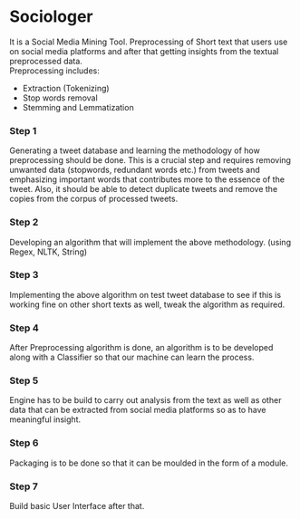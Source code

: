 # Sociologer
It is a Social Media Mining Tool.
Preprocessing of Short text that users use on social media platforms and after that getting insights from the textual preprocessed data.  
Preprocessing includes:
* Extraction (Tokenizing)
* Stop words removal
* Stemming and Lemmatization

### Step 1  
Generating a tweet database and learning the methodology of how preprocessing should be done. This is a crucial step and requires removing unwanted data (stopwords, redundant words etc.) from tweets and emphasizing important words that contributes more to the essence of the tweet. Also, it should be able to detect duplicate tweets and remove the copies from the corpus of processed tweets.

### Step 2
Developing an algorithm that will implement the above methodology. (using Regex, NLTK, String)

### Step 3
Implementing the above algorithm on test tweet database to see if this is working fine on other short texts as well, tweak the algorithm as required.

### Step 4
After Preprocessing algorithm is done, an algorithm is to be developed along with a Classifier so that our machine can learn the process.

### Step 5
Engine has to be build to carry out analysis from the text as well as other data that can be extracted from social media platforms so as to have meaningful insight.

### Step 6
Packaging is to be done so that it can be moulded in the form of a module.

### Step 7
Build basic User Interface after that.
